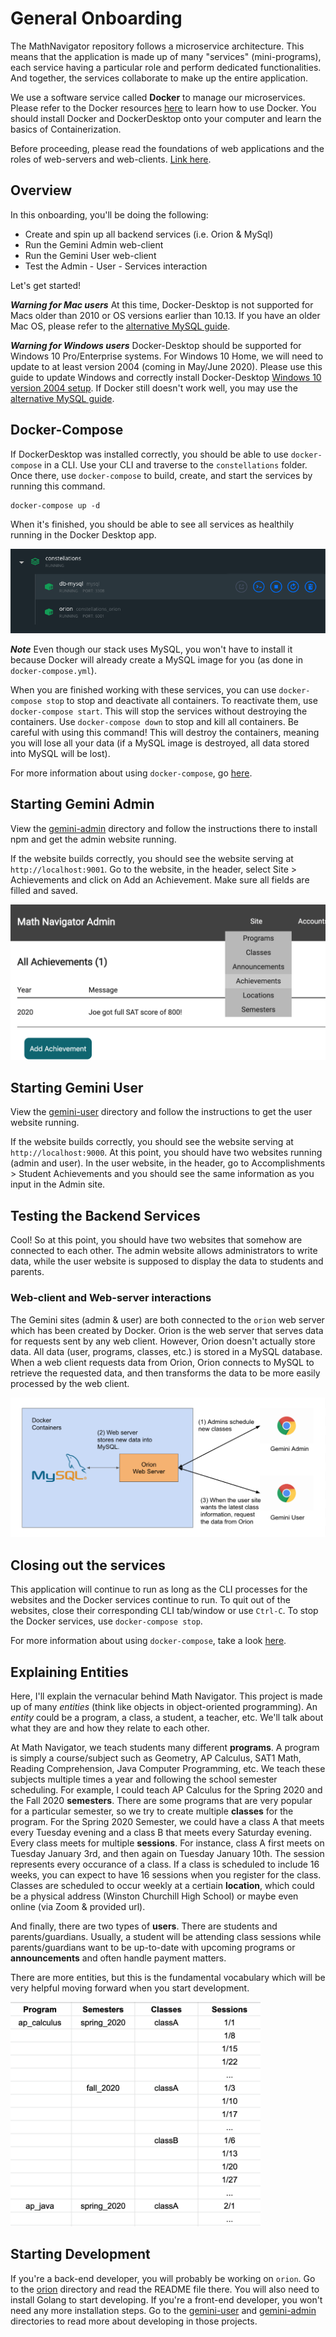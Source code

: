 # General Onboarding

The MathNavigator repository follows a microservice architecture. This means that the application is made up of many "services" (mini-programs), each service having a particular role and perform dedicated functionalities. And together, the services collaborate to make up the entire application.

We use a software service called **Docker** to manage our microservices. Please refer to the Docker resources [here](../../resources/docker) to learn how to use Docker. You should install Docker and DockerDesktop onto your computer and learn the basics of Containerization. 

Before proceeding, please read the foundations of web applications and the roles of web-servers and web-clients. [Link here](https://github.com/ahsu1230/mathnavigatorSite/blob/master/resources/01_webapps.md).

## Overview

In this onboarding, you'll be doing the following:
 
- Create and spin up all backend services (i.e. Orion & MySql)
- Run the Gemini Admin web-client
- Run the Gemini User web-client
- Test the Admin - User - Services interaction

Let's get started!

***Warning for Mac users*** At this time, Docker-Desktop is not supported for Macs older than 2010 or OS versions earlier than 10.13. If you have an older Mac OS, please refer to the [alternative MySQL guide](./guide_alt_mysql_.md).

***Warning for Windows users*** Docker-Desktop should be supported for Windows 10 Pro/Enterprise systems. For Windows 10 Home, we will need to update to at least version 2004 (coming in May/June 2020). Please use this guide to update Windows and correctly install Docker-Desktop [Windows 10 version 2004 setup](./guide_windows10_2004.md). If Docker still doesn't work well, you may use the [alternative MySQL guide](./guide_alt_mysql_.md).

## Docker-Compose

If DockerDesktop was installed correctly, you should be able to use `docker-compose` in a CLI. Use your CLI and traverse to the `constellations` folder. Once there, use `docker-compose` to build, create, and start the services by running this command.

```unix
docker-compose up -d
```

When it's finished, you should be able to see all services as healthily running in the Docker Desktop app.

![SCREENSHOT_DOCKER_ALL_SERVICES](./images/docker_all_services.png)

***Note*** Even though our stack uses MySQL, you won't have to install it because Docker will already create a MySQL image for you (as done in `docker-compose.yml`).

When you are finished working with these services, you can use `docker-compose stop` to stop and deactivate all containers. To reactivate them, use `docker-compose start`. This will stop the services without destroying the containers. Use `docker-compose down` to stop and kill all containers. Be careful with using this command! This will destroy the containers, meaning you will lose all your data (if a MySQL image is destroyed, all data stored into MySQL will be lost).

For more information about using `docker-compose`, go [here](./guide_docker-compose.md).

## Starting Gemini Admin

View the [gemini-admin](./gemini-admin) directory and follow the instructions there to install npm and get the admin website running. 

If the website builds correctly, you should see the website serving at `http://localhost:9001`. Go to the website, in the header, select Site > Achievements and click on Add an Achievement. Make sure all fields are filled and saved.

![SCREENSHOT_ADMIN_ACHIEVE](./images/screenshot_admin_achieve.png)

## Starting Gemini User

View the [gemini-user](./gemini-user) directory and follow the instructions to get the user website running.

If the website builds correctly, you should see the website serving at `http://localhost:9000`. At this point, you should have two websites running (admin and user). In the user website, in the header, go to Accomplishments > Student Achievements and you should see the same information as you input in the Admin site.

## Testing the Backend Services

Cool! So at this point, you should have two websites that somehow are connected to each other. The admin website allows administrators to write data, while the user website is supposed to display the data to students and parents.

### Web-client and Web-server interactions

The Gemini sites (admin & user) are both connected to the `orion` web server which has been created by Docker. Orion is the web server that serves data for requests sent by any web client. However, Orion doesn't actually store data. All data (user, programs, classes, etc.) is stored in a MySQL database. When a web client requests data from Orion, Orion connects to MySQL to retrieve the requested data, and then transforms the data to be more easily processed by the web client.

![DIAGRAM_ORION_GEMINI](./images/diagram_orion_gemini.png)

## Closing out the services

This application will continue to run as long as the CLI processes for the websites and the Docker services continue to run. To quit out of the websites, close their corresponding CLI tab/window or use `Ctrl-C`. To stop the Docker services, use `docker-compose stop`.

For more information about using `docker-compose`, take a look [here](./guide_docker-compose.md).

## Explaining Entities

Here, I'll explain the vernacular behind Math Navigator. This project is made up of many *entities* (think like objects in object-oriented programming). An *entity* could be a program, a class, a student, a teacher, etc. We'll talk about what they are and how they relate to each other.

At Math Navigator, we teach students many different **programs**. A program is simply a course/subject such as Geometry, AP Calculus, SAT1 Math, Reading Comprehension, Java Computer Programming, etc. We teach these subjects multiple times a year and following the school semester scheduling. For example, I could teach AP Calculus for the Spring 2020 and the Fall 2020 **semesters**. There are some programs that are very popular for a particular semester, so we try to create multiple **classes** for the program. For the Spring 2020 Semester, we could have a class A that meets every Tuesday evening and a class B that meets every Saturday evening. Every class meets for multiple **sessions**. For instance, class A first meets on Tuesday January 3rd, and then again on Tuesday January 10th. The session represents every occurance of a class. If a class is scheduled to include 16 weeks, you can expect to have 16 sessions when you register for the class. 
Classes are scheduled to occur weekly at a certiain **location**, which could be a physical address (Winston Churchill High School) or maybe even online (via Zoom & provided url).

And finally, there are two types of **users**. There are students and parents/guardians. Usually, a student will be attending class sessions while parents/guardians want to be up-to-date with upcoming programs or **announcements** and often handle payment matters.

There are more entities, but this is the fundamental vocabulary which will be very helpful moving forward when you start development.

<img src="./images/sheet_entities.png" width="400px">

## Starting Development

If you're a back-end developer, you will probably be working on `orion`. Go to the [orion](../orion) directory and read the README file there. You will also need to install Golang to start developing.
If you're a front-end developer, you won't need any more installation steps. Go to the [gemini-user](../gemini-user) and [gemini-admin](../gemini-admin) directories to read more about developing in those projects.
